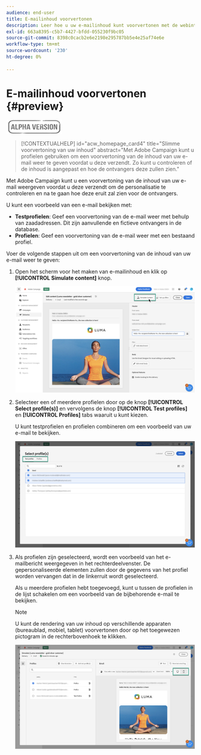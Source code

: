 ```yaml
---
audience: end-user
title: E-mailinhoud voorvertonen
description: Leer hoe u uw e-mailinhoud kunt voorvertonen met de webinterface voor campagnes
exl-id: 663a8395-c5b7-4427-bfdd-055230f9bc05
source-git-commit: 8398c0cacb2e6e2198e295787bb5e4e25af74e6e
workflow-type: tm+mt
source-wordcount: '230'
ht-degree: 0%

---
```


# E-mailinhoud voorvertonen {#preview}

![](../assets/do-not-localize/badge.png)

>[!CONTEXTUALHELP]
>id="acw_homepage_card4"
>title="Slimme voorvertoning van uw inhoud"
>abstract="Met Adobe Campaign kunt u profielen gebruiken om een voorvertoning van de inhoud van uw e-mail weer te geven voordat u deze verzendt. Zo kunt u controleren of de inhoud is aangepast en hoe de ontvangers deze zullen zien."

Met Adobe Campaign kunt u een voorvertoning van de inhoud van uw e-mail weergeven voordat u deze verzendt om de personalisatie te controleren en na te gaan hoe deze eruit zal zien voor de ontvangers.

U kunt een voorbeeld van een e-mail bekijken met:

* **Testprofielen**: Geef een voorvertoning van de e-mail weer met behulp van zaadadressen. Dit zijn aanvullende en fictieve ontvangers in de database.
* **Profielen**: Geef een voorvertoning van de e-mail weer met een bestaand profiel.

Voer de volgende stappen uit om een voorvertoning van de inhoud van uw e-mail weer te geven:

1. Open het scherm voor het maken van e-mailinhoud en klik op **[!UICONTROL Simulate content]** knop.

   ![](assets/simulate.png)

1. Selecteer een of meerdere profielen door op de knop **[!UICONTROL Select profile(s)]** en vervolgens de knop **[!UICONTROL Test profiles]** en **[!UICONTROL Profiles]** tabs waaruit u kunt kiezen.

   U kunt testprofielen en profielen combineren om een voorbeeld van uw e-mail te bekijken.

   ![](assets/preview-profile.png)

1. Als profielen zijn geselecteerd, wordt een voorbeeld van het e-mailbericht weergegeven in het rechterdeelvenster. De gepersonaliseerde elementen zullen door de gegevens van het profiel worden vervangen dat in de linkerruit wordt geselecteerd.

   Als u meerdere profielen hebt toegevoegd, kunt u tussen de profielen in de lijst schakelen om een voorbeeld van de bijbehorende e-mail te bekijken.

   >[!NOTE]
   >
   >U kunt de rendering van uw inhoud op verschillende apparaten (bureaublad, mobiel, tablet) voorvertonen door op het toegewezen pictogram in de rechterbovenhoek te klikken.

   ![](assets/preview.png)


